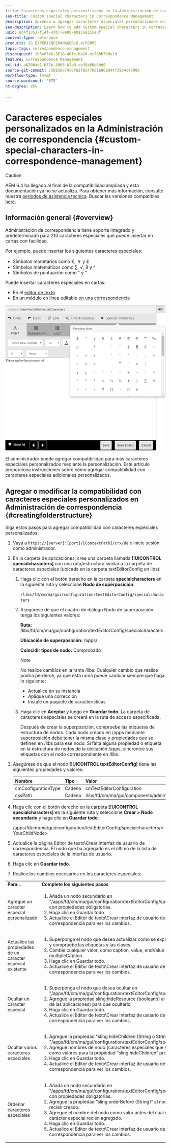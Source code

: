 ```yaml
---
title: Caracteres especiales personalizados en la Administración de correspondencia
seo-title: Custom special characters in Correspondence Management
description: Aprenda a agregar caracteres especiales personalizados en Administración de correspondencia.
seo-description: Learn how to add custom special characters in Correspondence Management.
uuid: ac4f1353-f1ef-43b7-8e80-aba56a155e3f
content-type: reference
products: SG_EXPERIENCEMANAGER/6.4/FORMS
topic-tags: correspondence-management
discoiquuid: 1b5e6746-3618-46fe-ba2d-ec76bb79de1d
feature: Correspondence Management
exl-id: a6206ae1-b71b-4066-b7a0-ce39a60d6dd0
source-git-commit: c5b816d74c6f02f85476d16868844f39b4c47996
workflow-type: tm+mt
source-wordcount: '675'
ht-degree: 85%

---
```


# Caracteres especiales personalizados en la Administración de correspondencia {#custom-special-characters-in-correspondence-management}

>[!CAUTION]
>
>AEM 6.4 ha llegado al final de la compatibilidad ampliada y esta documentación ya no se actualiza. Para obtener más información, consulte nuestra [períodos de asistencia técnica](https://helpx.adobe.com/es/support/programs/eol-matrix.html). Buscar las versiones compatibles [here](https://experienceleague.adobe.com/docs/).

## Información general {#overview}

Administración de correspondencia tiene soporte integrado y predeterminado para 210 caracteres especiales que puede insertar en cartas con facilidad.

Por ejemplo, puede insertar los siguientes caracteres especiales:

* Símbolos monetarios como €, ￥ y £
* Símbolos matemáticos como ∑, √, ∂ y ^
* Símbolos de puntuación como ‟ y ”

Puede insertar caracteres especiales en cartas:

* En el [editor de texto](/help/forms/using/document-fragments.md#createtext)
* En un módulo en línea editable [en una correspondencia](/help/forms/using/create-correspondence.md#managecontent)

![specialcharactersinlinemodule](assets/specialcharactersinlinemodule.png)

El administrador puede agregar compatibilidad para más caracteres especiales personalizados mediante la personalización. Este artículo proporciona instrucciones sobre cómo agregar compatibilidad con caracteres especiales adicionales personalizados.

## Agregar o modificar la compatibilidad con caracteres especiales personalizados en Administración de correspondencia {#creatingfolderstructure}

Siga estos pasos para agregar compatibilidad con caracteres especiales personalizados:

1. Vaya a `https://[server]:[port]/[ContextPath]/crx/de` e inicie sesión como administrador.
1. En la carpeta de aplicaciones, cree una carpeta llamada **[!UICONTROL specialcharacters]** con una ruta/estructura similar a la carpeta de caracteres especiales (ubicada en la carpeta textEditorConfig en libs):

   1. Haga clic con el botón derecho en la carpeta **specialcharacters** en la siguiente ruta y seleccione **Nodo de superposición**:

      `/libs/fd/cm/ma/gui/configuration/textEditorConfig/specialcharacters`

   1. Asegúrese de que el cuadro de diálogo Nodo de superposición tenga los siguientes valores:

      **Ruta:** /libs/fd/cm/ma/gui/configuration/textEditorConfig/specialcharacters

      **Ubicación de superposición:** /apps/

      **Coincidir tipos de nodo:** Comprobado

      >[!NOTE]
      >
      >No realice cambios en la rama /libs. Cualquier cambio que realice podría perderse, ya que esta rama puede cambiar siempre que haga lo siguiente:
      >
      >* Actualice en su instancia
      >* Aplique una corrección
      >* Instale un paquete de características


   1. Haga clic en **Aceptar** y luego en **Guardar todo**. La carpeta de caracteres especiales se creará en la ruta de acceso especificada.

      Después de crear la superposición, compruebe las etiquetas de estructura de nodos. Cada nodo creado en /apps mediante superposición debe tener la misma clase y propiedades que se definen en /libs para ese nodo. Si falta alguna propiedad o etiqueta en la estructura de nodos de la ubicación /apps, sincronice sus etiquetas con el nodo correspondiente en /libs.

1. Asegúrese de que el nodo **[!UICONTROL textEditorConfig]** tiene las siguientes propiedades y valores:

   | Nombre | Tipo | Valor  |
   |---|---|---|
   | cmConfigurationType | Cadena | cmTextEditorConfiguration |
   | cssPath | Cadena | /libs/fd/cm/ma/gui/components/admin/createasset/textcontrol/clientlibs/textcontrol |

1. Haga clic con el botón derecho en la carpeta **[!UICONTROL specialcharacters]** en la siguiente ruta y seleccione **Crear > Nodo secundario** y haga clic en **Guardar todo**:

   /apps/fd/cm/ma/gui/configuration/textEditorConfig/specialcharacters/&lt;YourChildNode>

1. Actualice la página Editor de texto\Crear interfaz de usuario de correspondencia. El nodo que ha agregado es el último de la lista de caracteres especiales de la interfaz de usuario.
1. Haga clic en **Guardar todo**.
1. Realice los cambios necesarios en los caracteres especiales:

<table> 
 <tbody> 
  <tr> 
   <td><strong>Para...</strong></td> 
   <td><strong>Complete los siguientes pasos </strong></td> 
  </tr> 
  <tr> 
   <td>Agregue un caracter especial personalizado</td> 
   <td> 
    <ol> 
     <li>Añada un nodo secundario en "/apps/fd/cm/ma/gui/configuration/textEditorConfig/specialcharacter" con propiedades obligatorias.</li> 
     <li>Haga clic en Guardar todo</li> 
     <li>Actualice el Editor de texto\Crear interfaz de usuario de correspondencia para ver los cambios.</li> 
    </ol> </td> 
  </tr> 
  <tr> 
   <td>Actualice las propiedades de un caracter especial existente</td> 
   <td> 
    <ol> 
     <li>Superponga el nodo que desea actualizar como se explica más arriba y compruebe las etiquetas y las clases.</li> 
     <li>Cambie cualquier valor, como caption, value, endValue y multipleCaption. </li> 
     <li>Haga clic en Guardar todo. </li> 
     <li>Actualice el Editor de texto\Crear interfaz de usuario de correspondencia para ver los cambios.</li> 
    </ol> </td> 
  </tr> 
  <tr> 
   <td>Ocultar un caracter especial</td> 
   <td> 
    <ol> 
     <li>Superponga el nodo que desea ocultar en "/apps/fd/cm/ma/gui/configuration/textEditorConfig/specialcharacter"</li> 
     <li>Agregue la propiedad sling:hideResource (booleano) al nodo (debajo de las aplicaciones) para que ocultarlo. </li> 
     <li>Haga clic en Guardar todo. </li> 
     <li>Actualice el Editor de texto\Crear interfaz de usuario de correspondencia para ver los cambios.<br /> </li> 
    </ol> </td> 
  </tr> 
  <tr> 
   <td>Ocultar varios caracteres especiales</td> 
   <td> 
    <ol> 
     <li>Agregue la propiedad "sling:hideChildren (String o String[])" a "/apps/fd/cm/ma/gui/configuration/textEditorConfig/specialcharacter". </li> 
     <li>Agregue nombres de nodo (caracteres especiales que se ocultarán) como valores para la propiedad “sling:hideChildren” property. </li> 
     <li>Haga clic en Guardar todo. </li> 
     <li>Actualice el Editor de texto\Crear interfaz de usuario de correspondencia para ver los cambios.<br /> </li> 
    </ol> </td> 
  </tr> 
  <tr> 
   <td>Ordenar caracteres especiales</td> 
   <td> 
    <ol> 
     <li>Añada un nodo secundario en "/apps/fd/cm/ma/gui/configuration/textEditorConfig/specialcharacter" con propiedades obligatorias. </li> 
     <li>Agregue la propiedad “sling:orderBefore (String)” al nodo secundario recién creado. </li> 
     <li>Agregue el nombre del nodo como valor antes del cual se mostrará el carácter especial recién agregado. </li> 
     <li>Haga clic en Guardar todo. </li> 
     <li>Actualice el Editor de texto\Crear interfaz de usuario de correspondencia para ver los cambios.<br /> </li> 
    </ol> </td> 
  </tr> 
 </tbody> 
</table>

